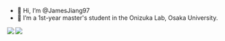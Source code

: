 - 👋 Hi, I’m @JamesJiang97
- :office:  I’m a 1st-year master's student in the Onizuka Lab, Osaka University.

<img align="left" src="https://github-readme-stats.vercel.app/api?username=JamesJiang97&count_private=true&theme=radical"/>
<img align="left" src="https://github-readme-stats.vercel.app/api/top-langs/?username=JamesJiang97&count_private=true&theme=radical"/>

<!---
JamesJiang97/JamesJiang97 is a ✨ special ✨ repository because its `README.md` (this file) appears on your GitHub profile.
You can click the Preview link to take a look at your changes.
--->
